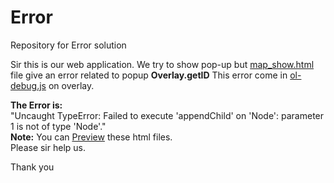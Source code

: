 # Error
Repository for Error solution


Sir this is our web application. We try to show pop-up but <a href="https://github.com/RaviRajpurohit/Error/blob/gh-pages/map_show.html"> map_show.html</a> file give an error related to popup <b>Overlay.getID</b>
This error come in <a href="https://ravirajpurohit.github.io/Error/map_js/ol-debug.js"> ol-debug.js</a> on overlay.

<b>The Error is:</b><br />
"Uncaught TypeError: Failed to execute 'appendChild' on 'Node': parameter 1 is not of type 'Node'."<br />
<b>Note:</b> You can <a href="https://ravirajpurohit.github.io/Error" taget="_blank">Preview</a> these html files. <br />
Please sir help us.

Thank you
